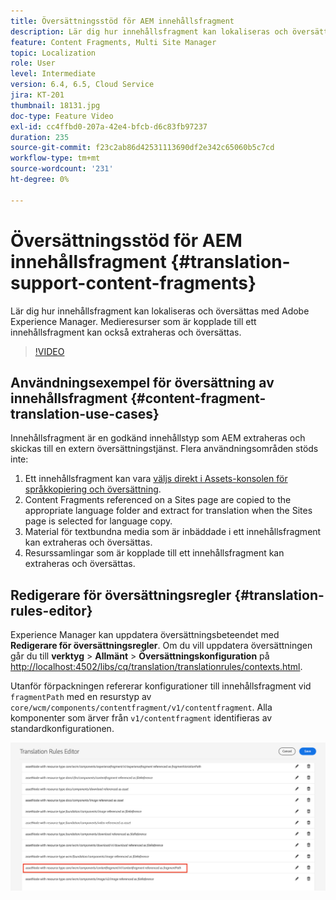 ```yaml
---
title: Översättningsstöd för AEM innehållsfragment
description: Lär dig hur innehållsfragment kan lokaliseras och översättas med Adobe Experience Manager. Medieresurser som är kopplade till ett innehållsfragment kan också extraheras och översättas.
feature: Content Fragments, Multi Site Manager
topic: Localization
role: User
level: Intermediate
version: 6.4, 6.5, Cloud Service
jira: KT-201
thumbnail: 18131.jpg
doc-type: Feature Video
exl-id: cc4ffbd0-207a-42e4-bfcb-d6c83fb97237
duration: 235
source-git-commit: f23c2ab86d42531113690df2e342c65060b5c7cd
workflow-type: tm+mt
source-wordcount: '231'
ht-degree: 0%

---
```


# Översättningsstöd för AEM innehållsfragment {#translation-support-content-fragments}

Lär dig hur innehållsfragment kan lokaliseras och översättas med Adobe Experience Manager. Medieresurser som är kopplade till ett innehållsfragment kan också extraheras och översättas.

>[!VIDEO](https://video.tv.adobe.com/v/18131?quality=12&learn=on)

## Användningsexempel för översättning av innehållsfragment {#content-fragment-translation-use-cases}

Innehållsfragment är en godkänd innehållstyp som AEM extraheras och skickas till en extern översättningstjänst. Flera användningsområden stöds inte:

1. Ett innehållsfragment kan vara [väljs direkt i Assets-konsolen för språkkopiering och översättning](https://experienceleague.adobe.com/docs/experience-manager-cloud-service/content/assets/admin/translate-assets.html).
2. Content Fragments referenced on a Sites page are copied to the appropriate language folder and extract for translation when the Sites page is selected for language copy.
3. Material för textbundna media som är inbäddade i ett innehållsfragment kan extraheras och översättas.
4. Resurssamlingar som är kopplade till ett innehållsfragment kan extraheras och översättas.

## Redigerare för översättningsregler {#translation-rules-editor}

Experience Manager kan uppdatera översättningsbeteendet med **Redigerare för översättningsregler**. Om du vill uppdatera översättningen går du till **verktyg** > **Allmänt** > **Översättningskonfiguration** på [http://localhost:4502/libs/cq/translation/translationrules/contexts.html](http://localhost:4502/libs/cq/translation/translationrules/contexts.html).

Utanför förpackningen refererar konfigurationer till innehållsfragment vid `fragmentPath` med en resurstyp av `core/wcm/components/contentfragment/v1/contentfragment`. Alla komponenter som ärver från `v1/contentfragment` identifieras av standardkonfigurationen.

![Redigerare för översättningsregler](assets/translation-configuration.png)
